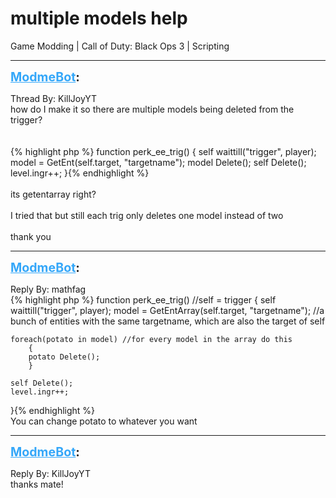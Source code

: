 # multiple models help
Game Modding | Call of Duty: Black Ops 3 | Scripting

---
<strong style="font-size: 1.4em;"><span style="text-decoration: underline;text-decoration-color: #34a7f9;"><span style="color:#34a7f9;">ModmeBot</span></span>:</strong>

<p>Thread By: KillJoyYT<br />how do I make it so there are multiple models being deleted from the trigger?<br /> <br /> <br />{% highlight php %}
function perk_ee_trig()
{
	self waittill("trigger", player);
	model = GetEnt(self.target, "targetname");
	model Delete();
	self Delete();
	level.ingr++;
}{% endhighlight %}
 <br /> <br />its getentarray right?<br /> <br />I tried that but still each trig only deletes one model instead of two<br /> <br />thank you</p>

---
<strong style="font-size: 1.4em;"><span style="text-decoration: underline;text-decoration-color: #34a7f9;"><span style="color:#34a7f9;">ModmeBot</span></span>:</strong>

<p>Reply By: mathfag<br />{% highlight php %}
function perk_ee_trig() //self = trigger
{
	self waittill("trigger", player);
	model = GetEntArray(self.target, "targetname"); //a bunch of entities with the same targetname, which are also the target of self
	
	foreach(potato in model) //for every model in the array do this
		{
		potato Delete();
		}

	self Delete();
	level.ingr++;
}{% endhighlight %}
 <br />You can change potato to whatever you want</p>

---
<strong style="font-size: 1.4em;"><span style="text-decoration: underline;text-decoration-color: #34a7f9;"><span style="color:#34a7f9;">ModmeBot</span></span>:</strong>

<p>Reply By: KillJoyYT<br />thanks mate!</p>
